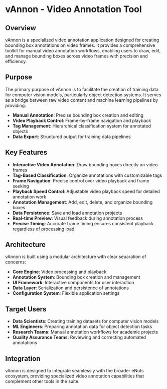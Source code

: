 # vAnnon - Video Annotation Tool

## Overview

vAnnon is a specialized video annotation application designed for creating bounding box annotations on video frames. It provides a comprehensive toolkit for manual video annotation workflows, enabling users to draw, edit, and manage bounding boxes across video frames with precision and efficiency.

## Purpose

The primary purpose of vAnnon is to facilitate the creation of training data for computer vision models, particularly object detection systems. It serves as a bridge between raw video content and machine learning pipelines by providing:

- **Manual Annotation**: Precise bounding box creation and editing
- **Video Playback Control**: Frame-by-frame navigation and playback
- **Tag Management**: Hierarchical classification system for annotated objects
- **Data Export**: Structured output for training data pipelines

## Key Features

- **Interactive Video Annotation**: Draw bounding boxes directly on video frames
- **Tag-Based Classification**: Organize annotations with customizable tags
- **Frame Navigation**: Precise control over video playback and frame seeking
- **Playback Speed Control**: Adjustable video playback speed for detailed annotation work
- **Annotation Management**: Add, edit, delete, and organize bounding boxes
- **Data Persistence**: Save and load annotation projects
- **Real-time Preview**: Visual feedback during annotation process
- **Precise Timing**: Accurate frame timing ensures consistent playback regardless of processing load

## Architecture

vAnnon is built using a modular architecture with clear separation of concerns:

- **Core Engine**: Video processing and playback
- **Annotation System**: Bounding box creation and management
- **UI Framework**: Interactive components for user interaction
- **Data Layer**: Serialization and persistence of annotations
- **Configuration System**: Flexible application settings

## Target Users

- **Data Scientists**: Creating training datasets for computer vision models
- **ML Engineers**: Preparing annotation data for object detection tasks
- **Research Teams**: Manual annotation workflows for academic projects
- **Quality Assurance Teams**: Reviewing and correcting automated annotations

## Integration

vAnnon is designed to integrate seamlessly with the broader eNuts ecosystem, providing specialized video annotation capabilities that complement other tools in the suite.
